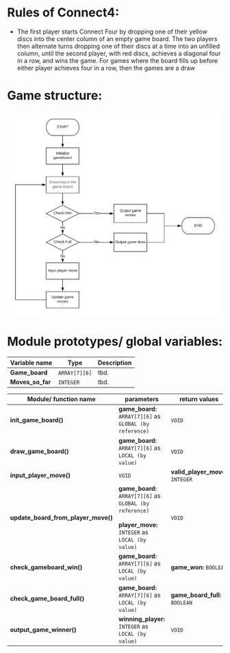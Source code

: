 # Rules of Connect4:

- The first player starts Connect Four by dropping one of their yellow discs into the center column of an empty game board. The two players then alternate turns dropping one of their discs at a time into an unfilled column, until the second player, with red discs, achieves a diagonal four in a row, and wins the game. For games where the board fills up before either player achieves four in a row, then the games are a draw

# Game structure:

![flowchart](res/flowchart_guide.png)

# Module prototypes/ global variables:

| **Variable name** | **Type** | **Description** |
| --- | --- | --- |
| **Game\_board** | `ARRAY[7][6]` | tbd. |
| **Moves\_so\_far** | `INTEGER` | tbd. |

| **Module/ function name** | **parameters** | **return values** | **description** |
| --- | --- | --- | --- |
| **init\_game\_board()** | **game\_board:** `ARRAY[7][6]` as `GLOBAL (by reference)` | `VOID` | tbd. |
| **draw\_game\_board()** | **game\_board:** `ARRAY[7][6]` as `LOCAL (by value)` | `VOID` | tbd. |
| **input\_player\_move()** | `VOID` | **valid\_player\_move:** `INTEGER` | tbd. |
| **update\_board\_from\_player\_move()** | **game\_board:** `ARRAY[7][6]` as `GLOBAL (by reference)` <br/><br/>  **player\_move:** `INTEGER` as `LOCAL (by value)` | `VOID` | tbd. |
| **check\_gameboard\_win()** | **game\_board:** `ARRAY[7][6]` as `LOCAL (by value)` | **game\_won:** `BOOLEAN` | tbd. |
| **check\_game\_board\_full()** | **game\_board:** `ARRAY[7][6]` as `LOCAL (by value)` | **game\_board\_full:** `BOOLEAN` | tbd. |
| **output\_game\_winner()** | **winning\_player:** `INTEGER` as `LOCAL (by value)` | `VOID` | tbd. |
